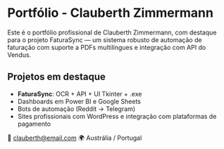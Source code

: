 # Portfólio - Clauberth Zimmermann

Este é o portfólio profissional de Clauberth Zimmermann, com destaque para o projeto FaturaSync — um sistema robusto de automação de faturação com suporte a PDFs multilíngues e integração com API do Vendus.

## Projetos em destaque

- **FaturaSync**: OCR + API + UI Tkinter + .exe
- Dashboards em Power BI e Google Sheets
- Bots de automação (Reddit → Telegram)
- Sites profissionais com WordPress e integração com plataformas de pagamento

📧 clauberth@email.com
🌍 Austrália / Portugal
